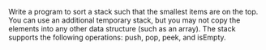 Write a program to sort a stack such that the smallest items are
on the top. You can use an additional temporary stack, but you may
not copy the elements into any other data structure (such as an array).
The stack supports the following operations: push, pop, peek, and isEmpty.